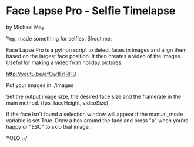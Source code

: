 Face Lapse Pro - Selfie Timelapse
==================================
by Michael May

Yep, made something for selfies. Shoot me.

Face Lapse Pro is a python script to detect faces in images and align them based on the largest face position. It then creates a video of the images. Useful for making a video from holiday pictures.

http://youtu.be/efOw1FrIRHU

Put your images in ./images

Set the output image size, the desired face size and the framerate in the main method. (fps, faceHeight, videoSize)

If the face isn't found a selection window will appear if the manual_mode variable is set True. Draw a box around the face and press "a" when you're happy or "ESC" to skip that image.

YOLO :-/




